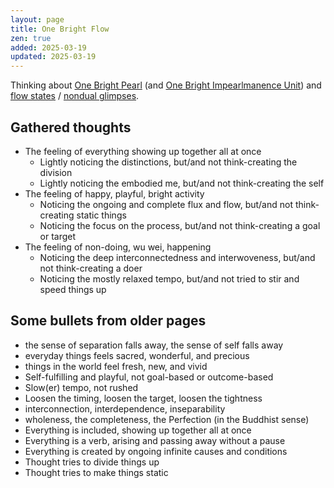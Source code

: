 ```yaml
---
layout: page
title: One Bright Flow
zen: true
added: 2025-03-19
updated: 2025-03-19
---
```


Thinking about [One Bright Pearl](/thinking/zen/one-bright-pearl/) (and [One Bright Impearlmanence Unit](/thinking/one-bright-impearlmanence-unit/)) and [flow states](/thinking/thinking-about-flow-states/) / [nondual glimpses](/thinking/some-nondual-glimpses/).

## Gathered thoughts

- The feeling of everything showing up together all at once
    - Lightly noticing the distinctions, but/and not think-creating the division
    - Lightly noticing the embodied me, but/and not think-creating the self
- The feeling of happy, playful, bright activity
    - Noticing the ongoing and complete flux and flow, but/and not think-creating static things
    - Noticing the focus on the process, but/and not think-creating a goal or target
- The feeling of non-doing, wu wei, happening
    - Noticing the deep interconnectedness and interwoveness, but/and not think-creating a doer
    - Noticing the mostly relaxed tempo, but/and not tried to stir and speed things up

## Some bullets from older pages

- the sense of separation falls away, the sense of self falls away
- everyday things feels sacred, wonderful, and precious
- things in the world feel fresh, new, and vivid
- Self-fulfilling and playful, not goal-based or outcome-based
- Slow(er) tempo, not rushed
- Loosen the timing, loosen the target, loosen the tightness
- interconnection, interdependence, inseparability
- wholeness, the completeness, the Perfection (in the Buddhist sense)
- Everything is included, showing up together all at once
- Everything is a verb, arising and passing away without a pause
- Everything is created by ongoing infinite causes and conditions
- Thought tries to divide things up
- Thought tries to make things static
